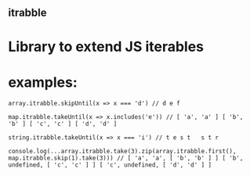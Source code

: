 ## itrabble
# Library to extend JS iterables

# examples:

```array.itrabble.skipUntil(x => x === 'd') // d e f```

```map.itrabble.takeUntil(x => x.includes('e')) // [ 'a', 'a' ] [ 'b', 'b' ] [ 'c', 'c' ] [ 'd', 'd' ]```

```string.itrabble.takeUntil(x => x === 'i') // t e s t   s t r```

```console.log(...array.itrabble.take(3).zip(array.itrabble.first(), map.itrabble.skip(1).take(3))) // [ 'a', 'a', [ 'b', 'b' ] ] [ 'b', undefined, [ 'c', 'c' ] ] [ 'c', undefined, [ 'd', 'd' ] ]```

